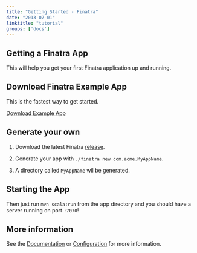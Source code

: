 ```yaml
---
title: "Getting Started - Finatra"
date: "2013-07-01"
linktitle: "tutorial"
groups: ['docs']
---
```

<section class="page">
<div class="page-header">
<h1>Getting a Finatra App</h1>
</div>
<p class="lead">This will help you get your first Finatra application up and running.</p>

<div class="row-fluid">
<div class="span6">
<h2>Download Finatra Example App</h2>
<p class="lead">This is the fastest way to get started.</p>
<p><a class="btn btn-large btn-primary" href="https://github.com/capotej/finatra-example/archive/master.zip">Download Example App</a></p>
</div>
<div class="span6">
<h2>Generate your own</h2>
<ol>
<li><p class="lead">Download the latest Finatra <a href="https://github.com/capotej/finatra/archive/1.4.1.zip">release</a>.</p></li>
<li><p class="lead">Generate your app with <code>./finatra new com.acme.MyAppName</code>.</p></li>
<li><p class="lead">A directory called <code>MyAppName</code> wil be generated.</p></li>
</ol>
</div>
</div>
</section>
<section id="download-bootstrap">
<div class="page-header">
<h1>Starting the App</h1>
</div>
<p class="lead">Then just run <code>mvn scala:run</code> from the app directory and you should have a server running on port <code>:7070</code>!</p>
</section>
<section id="download-bootstrap">
<div class="page-header">
<h1>More information</h1>
</div>
<p class="lead">See the <a href="/docs/index.html">Documentation</a> or <a href="/docs/configuration.html">Configuration</a> for more information.</p>
</section>
